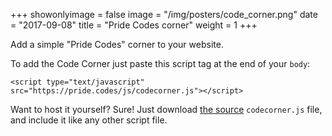 +++
showonlyimage = false
image = "/img/posters/code_corner.png"
date = "2017-09-08"
title = "Pride Codes corner"
weight = 1
+++

Add a simple "Pride Codes" corner to your website.
<!--more-->

To add the Code Corner just paste this script tag at the end of your `body`:

```
<script type="text/javascript" src="https://pride.codes/js/codecorner.js"></script>
```


Want to host it yourself? Sure! Just download [the source](https://github.com/devjack/pride.codes) `codecorner.js` file, and include it like any other script file.
